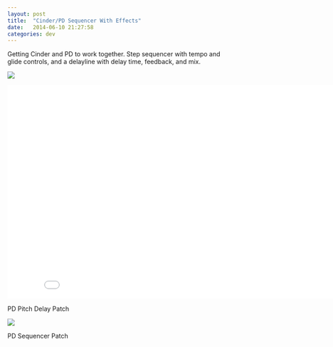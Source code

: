 ```yaml
---
layout: post
title:  "Cinder/PD Sequencer With Effects"
date:   2014-06-10 21:27:58
categories: dev
---
```


Getting Cinder and PD to work together. Step sequencer with tempo and glide controls, and a delayline with delay time, feedback, and mix.

![](/media/P1020795.JPG)

<iframe width="853" height="480" src="//www.youtube.com/embed/kxeuY06tBBM?rel=0" frameborder="0" allowfullscreen></iframe>


PD Pitch Delay Patch


![](/media/seq-2014-06-10.png)

PD Sequencer Patch

